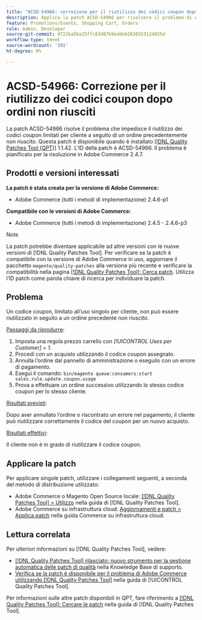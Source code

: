 ```yaml
---
title: "ACSD-54966: correzione per il riutilizzo dei codici coupon dopo gli ordini non riusciti"
description: Applica la patch ACSD-54966 per risolvere il problema di Adobe Commerce che impedisce il riutilizzo dei codici coupon limitati per promozioni e carrello a seguito di un ordine precedentemente non riuscito.
feature: Promotions/Events, Shopping Cart, Orders
role: Admin, Developer
source-git-commit: d722ba5ba25ffc03d87b9eddeb2830353124055d
workflow-type: tm+mt
source-wordcount: '391'
ht-degree: 0%

---
```


# ACSD-54966: Correzione per il riutilizzo dei codici coupon dopo ordini non riusciti

La patch ACSD-54966 risolve il problema che impedisce il riutilizzo dei codici coupon limitati per cliente a seguito di un ordine precedentemente non riuscito. Questa patch è disponibile quando è installato [[!DNL Quality Patches Tool (QPT)]](https://experienceleague.adobe.com/en/docs/commerce-knowledge-base/kb/announcements/commerce-announcements/magento-quality-patches-released-new-tool-to-self-serve-quality-patches) 1.1.42. L’ID della patch è ACSD-54966. Il problema è pianificato per la risoluzione in Adobe Commerce 2.4.7.

## Prodotti e versioni interessati

**La patch è stata creata per la versione di Adobe Commerce:**

* Adobe Commerce (tutti i metodi di implementazione) 2.4.6-p1

**Compatibile con le versioni di Adobe Commerce:**

* Adobe Commerce (tutti i metodi di implementazione) 2.4.5 - 2.4.6-p3

>[!NOTE]
>
>La patch potrebbe diventare applicabile ad altre versioni con le nuove versioni di [!DNL Quality Patches Tool]. Per verificare se la patch è compatibile con la versione di Adobe Commerce in uso, aggiornare il pacchetto `magento/quality-patches` alla versione più recente e verificare la compatibilità nella pagina [[!DNL Quality Patches Tool]: Cerca patch](https://experienceleague.adobe.com/tools/commerce-quality-patches/index.html). Utilizza l’ID patch come parola chiave di ricerca per individuare la patch.

## Problema

Un codice coupon, limitato all’uso singolo per cliente, non può essere riutilizzato in seguito a un ordine precedente non riuscito.

<u>Passaggi da riprodurre</u>:

1. Imposta una regola prezzo carrello con *[!UICONTROL Uses per Customer]* = *1*.
1. Procedi con un acquisto utilizzando il codice coupon assegnato.
1. Annulla l’ordine dal pannello di amministrazione o eseguilo con un errore di pagamento.
1. Esegui il comando: `bin/magento queue:consumers:start sales.rule.update.coupon.usage`
1. Prova a effettuare un ordine successivo utilizzando lo stesso codice coupon per lo stesso cliente.

<u>Risultati previsti</u>:

Dopo aver annullato l’ordine o riscontrato un errore nel pagamento, il cliente può riutilizzare correttamente il codice del coupon per un nuovo acquisto.

<u>Risultati effettivi</u>:

Il cliente non è in grado di riutilizzare il codice coupon.

## Applicare la patch

Per applicare singole patch, utilizzare i collegamenti seguenti, a seconda del metodo di distribuzione utilizzato:

* Adobe Commerce o Magento Open Source locale: [[!DNL Quality Patches Tool] > Utilizzo](https://experienceleague.adobe.com/docs/commerce-operations/tools/quality-patches-tool/usage.html) nella guida di [!DNL Quality Patches Tool].
* Adobe Commerce su infrastruttura cloud: [Aggiornamenti e patch > Applica patch](https://experienceleague.adobe.com/docs/commerce-cloud-service/user-guide/develop/upgrade/apply-patches.html) nella guida Commerce su infrastruttura cloud.

## Lettura correlata

Per ulteriori informazioni su [!DNL Quality Patches Tool], vedere:

* [[!DNL Quality Patches Tool] rilasciato: nuovo strumento per la gestione automatica delle patch di qualità](https://experienceleague.adobe.com/en/docs/commerce-knowledge-base/kb/announcements/commerce-announcements/magento-quality-patches-released-new-tool-to-self-serve-quality-patches) nella Knowledge Base di supporto.
* [Verifica se la patch è disponibile per il problema di Adobe Commerce utilizzando  [!DNL Quality Patches Tool]](/help/tools/quality-patches-tool/patches-available-in-qpt/check-patch-for-magento-issue-with-magento-quality-patches.md) nella guida di [!UICONTROL Quality Patches Tool].


Per informazioni sulle altre patch disponibili in QPT, fare riferimento a [[!DNL Quality Patches Tool]: Cercare le patch](https://experienceleague.adobe.com/tools/commerce-quality-patches/index.html) nella guida di [!DNL Quality Patches Tool].
